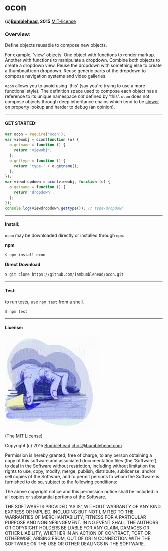 ocon
====
**(c)[Bumblehead][0], 2015** [MIT-license](#license)

### Overview:

Define objects reusable to compose new objects.

For example, 'view' objects. One object with functions to render markup. Another with functions to manipulate a dropdown. Combine both objects to create a dropdown view. Reuse the dropdown with something else to create a thumbnail icon dropdown. Reuse generic parts of the dropdown to compose navigation systems and video galleries.

`ocon` allows you to avoid using 'this' (say you're trying to use a more functional style). The definition space used to compose each object has a reference to its unique namespace _not_ defined by 'this'. `ocon` does not compose objects through deep inheritance chains which tend to be [slower][1] on property lookup and harder to debug (an opinion).


[0]: http://www.bumblehead.com                            "bumblehead"
[1]: http://jsperf.com/long-prototype-chains/3       "prototype chain"

---------------------------------------------------------
#### <a id="get-started">GET STARTED:

```javascript
var ocon = require('ocon');
var viewobj = ocon(function (o) {
  o.getname = function () {
    return 'viewobj';
  };
  o.gettype = function () {
    return 'type-' + o.getname();
  };
});
var viewdropdown = ocon(viewobj, function (o) {
  o.getname = function () {
    return 'dropdown';
  };
});
console.log(viewdropdown.gettype()); // type-dropdown
```

---------------------------------------------------------
#### <a id="install"></a>Install:

`ocon` may be downloaded directly or installed through `npm`.

**npm**

```bash
$ npm install ocon
```

**Direct Download**
 
```bash
$ git clone https://github.com/iambumblehead/ocon.git
```

---------------------------------------------------------
#### <a id="test"></a>Test:

to run tests, use `npm test` from a shell.

```bash
$ npm test
```

---------------------------------------------------------
#### <a id="license">License:

 ![scrounge](https://github.com/iambumblehead/scroungejs/raw/master/img/hand.png) 

(The MIT License)

Copyright (c) 2015 [Bumblehead][0] <chris@bumblehead.com>

Permission is hereby granted, free of charge, to any person obtaining a copy of this software and associated documentation files (the 'Software'), to deal in the Software without restriction, including without limitation the rights to use, copy, modify, merge, publish, distribute, sublicense, and/or sell copies of the Software, and to permit persons to whom the Software is furnished to do so, subject to the following conditions:

The above copyright notice and this permission notice shall be included in all copies or substantial portions of the Software.

THE SOFTWARE IS PROVIDED 'AS IS', WITHOUT WARRANTY OF ANY KIND, EXPRESS OR IMPLIED, INCLUDING BUT NOT LIMITED TO THE WARRANTIES OF MERCHANTABILITY, FITNESS FOR A PARTICULAR PURPOSE AND NONINFRINGEMENT. IN NO EVENT SHALL THE AUTHORS OR COPYRIGHT HOLDERS BE LIABLE FOR ANY CLAIM, DAMAGES OR OTHER LIABILITY, WHETHER IN AN ACTION OF CONTRACT, TORT OR OTHERWISE, ARISING FROM, OUT OF OR IN CONNECTION WITH THE SOFTWARE OR THE USE OR OTHER DEALINGS IN THE SOFTWARE.
